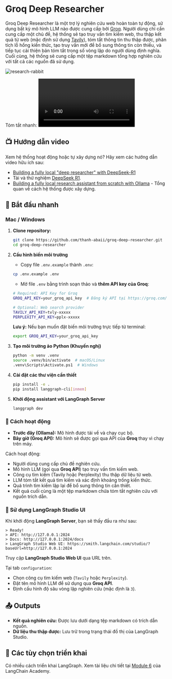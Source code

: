 # Groq Deep Researcher

Groq Deep Researcher là một trợ lý nghiên cứu web hoàn toàn tự động, sử dụng bất kỳ mô hình LLM nào được cung cấp bởi [Groq](https://groq.com/). Người dùng chỉ cần cung cấp một chủ đề, hệ thống sẽ tạo truy vấn tìm kiếm web, thu thập kết quả từ web (mặc định sử dụng [Tavily](https://www.tavily.com/)), tóm tắt thông tin thu thập được, phân tích lỗ hổng kiến thức, tạo truy vấn mới để bổ sung thông tin còn thiếu, và tiếp tục cải thiện bản tóm tắt trong số vòng lặp do người dùng định nghĩa. Cuối cùng, hệ thống sẽ cung cấp một tệp markdown tổng hợp nghiên cứu với tất cả các nguồn đã sử dụng.

![research-rabbit](https://github.com/user-attachments/assets/4308ee9c-abf3-4abb-9d1e-83e7c2c3f187)

Tóm tắt nhanh:
<video src="https://github.com/user-attachments/assets/02084902-f067-4658-9683-ff312cab7944" controls></video>

## 📺 Hướng dẫn video

Xem hệ thống hoạt động hoặc tự xây dựng nó? Hãy xem các hướng dẫn video hữu ích sau:
- [Building a fully local "deep researcher" with DeepSeek-R1](https://www.youtube.com/watch?v=sGUjmyfof4Q)
- Tải và thử nghiệm [DeepSeek R1](https://api-docs.deepseek.com/news/news250120).
- [Building a fully local research assistant from scratch with Ollama](https://www.youtube.com/watch?v=XGuTzHoqlj8) - Tổng quan về cách hệ thống được xây dựng.

## 🚀 Bắt đầu nhanh

### Mac / Windows

1. **Clone repository:**
   ```bash
   git clone https://github.com/thanh-abaii/groq-deep-researcher.git
   cd groq-deep-researcher
   ```

2. **Cấu hình biến môi trường**
   - Copy file `.env.example` thành `.env`:
   ```bash
   cp .env.example .env
   ```
   - Mở file `.env` bằng trình soạn thảo và **thêm API key của Groq**:
   ```bash
   # Required: API Key for Groq
   GROQ_API_KEY=your_groq_api_key  # Đăng ký API tại https://groq.com/
   
   # Optional: Web search provider
   TAVILY_API_KEY=tvly-xxxxx      
   PERPLEXITY_API_KEY=pplx-xxxxx  
   ```
   **Lưu ý:** Nếu bạn muốn đặt biến môi trường trực tiếp từ terminal:
   ```bash
   export GROQ_API_KEY=your_groq_api_key
   ```

3. **Tạo môi trường ảo Python (Khuyến nghị)**
   ```bash
   python -m venv .venv
   source .venv/bin/activate  # macOS/Linux
   .venv\Scripts\Activate.ps1  # Windows
   ```

4. **Cài đặt các thư viện cần thiết**
   ```bash
   pip install -e .
   pip install langgraph-cli[inmem]
   ```

5. **Khởi động assistant với LangGraph Server**
   ```bash
   langgraph dev
   ```

### 📌 Cách hoạt động

- **Trước đây (Ollama):** Mô hình được tải về và chạy cục bộ.
- **Bây giờ (Groq API):** Mô hình sẽ được gọi qua API của **Groq** thay vì chạy trên máy.

Cách hoạt động:
- Người dùng cung cấp chủ đề nghiên cứu.
- Mô hình LLM (gọi qua **Groq API**) tạo truy vấn tìm kiếm web.
- Công cụ tìm kiếm (Tavily hoặc Perplexity) thu thập dữ liệu từ web.
- LLM tóm tắt kết quả tìm kiếm và xác định khoảng trống kiến thức.
- Quá trình tìm kiếm lặp lại để bổ sung thông tin cần thiết.
- Kết quả cuối cùng là một tệp markdown chứa tóm tắt nghiên cứu với nguồn trích dẫn.

### 🎯 Sử dụng LangGraph Studio UI

Khi khởi động **LangGraph Server**, bạn sẽ thấy đầu ra như sau:
```
> Ready!
> API: http://127.0.0.1:2024
> Docs: http://127.0.0.1:2024/docs
> LangGraph Studio Web UI: https://smith.langchain.com/studio/?baseUrl=http://127.0.0.1:2024
```

Truy cập **LangGraph Studio Web UI** qua URL trên.

Tại tab `configuration`:
- Chọn công cụ tìm kiếm web (`Tavily` hoặc `Perplexity`).
- Đặt tên mô hình LLM để sử dụng qua **Groq API**.
- Định cấu hình độ sâu vòng lặp nghiên cứu (mặc định là `3`).

## 📤 Outputs

- **Kết quả nghiên cứu:** Được lưu dưới dạng tệp markdown có trích dẫn nguồn.
- **Dữ liệu thu thập được:** Lưu trữ trong trạng thái đồ thị của LangGraph Studio.

## 🚀 Các tùy chọn triển khai

Có nhiều cách triển khai LangGraph. Xem tài liệu chi tiết tại [Module 6](https://github.com/langchain-ai/langchain-academy/tree/main/module-6) của LangChain Academy.
